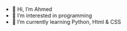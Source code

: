 - 👋 Hi, I’m Ahmed
- 👀 I’m interested in programming
- 🌱 I’m currently learning Python, Html & CSS
<!---
Ahmed12410/Ahmed12410 is a ✨ special ✨ repository because its `README.md` (this file) appears on your GitHub profile.
You can click the Preview link to take a look at your changes.
--->
